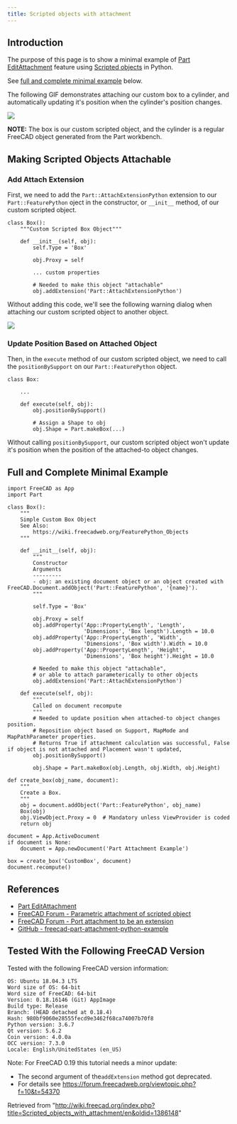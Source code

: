 ```yaml
---
title: Scripted objects with attachment
---
```


## Introduction

The purpose of this page is to show a minimal example of [Part EditAttachment](/Part_EditAttachment "Part EditAttachment") feature using [Scripted objects](/Scripted_objects "Scripted objects") in Python.

See [full and complete minimal example](#Full_and_Complete_Minimal_Example) below.

The following GIF demonstrates attaching our custom box to a cylinder, and automatically updating it's position when the cylinder's position changes.

![](/images/Box-attached-to-cylinder-demo.gif)

**NOTE:** The box is our custom scripted object, and the cylinder is a regular FreeCAD object generated from the Part workbench.

## Making Scripted Objects Attachable

### Add Attach Extension

First, we need to add the `Part::AttachExtensionPython` extension to our `Part::FeaturePython` oject in the constructor, or `__init__` method, of our custom scripted object.

```
class Box():
    """Custom Scripted Box Object"""

    def __init__(self, obj):
        self.Type = 'Box'

        obj.Proxy = self

        ... custom properties

        # Needed to make this object "attachable"
        obj.addExtension('Part::AttachExtensionPython')

```

Without adding this code, we'll see the following warning dialog when attaching our custom scripted object to another object.

![](/images/Part-attachment-warning-dialog.png)

### Update Position Based on Attached Object

Then, in the `execute` method of our custom scripted object, we need to call the `positionBySupport` on our `Part::FeaturePython` object.

```
class Box:

    ...

    def execute(self, obj):
        obj.positionBySupport()

        # Assign a Shape to obj
        obj.Shape = Part.makeBox(...)

```

Without calling `positionBySupport`, our custom scripted object won't update it's position when the position of the attached-to object changes.

## Full and Complete Minimal Example

```
import FreeCAD as App
import Part

class Box():
    """
    Simple Custom Box Object
    See Also:
        https://wiki.freecadweb.org/FeaturePython_Objects
    """

    def __init__(self, obj):
        """
        Constructor
        Arguments
        ---------
        - obj: an existing document object or an object created with FreeCAD.Document.addObject('Part::FeaturePython', '{name}').
        """

        self.Type = 'Box'

        obj.Proxy = self
        obj.addProperty('App::PropertyLength', 'Length',
                        'Dimensions', 'Box length').Length = 10.0
        obj.addProperty('App::PropertyLength', 'Width',
                        'Dimensions', 'Box width').Width = 10.0
        obj.addProperty('App::PropertyLength', 'Height',
                        'Dimensions', 'Box height').Height = 10.0

        # Needed to make this object "attachable",
        # or able to attach parameterically to other objects
        obj.addExtension('Part::AttachExtensionPython')

    def execute(self, obj):
        """
        Called on document recompute
        """
        # Needed to update position when attached-to object changes position.
        # Reposition object based on Support, MapMode and MapPathParameter properties.
        # Returns True if attachment calculation was successful, False if object is not attached and Placement wasn't updated,
        obj.positionBySupport()

        obj.Shape = Part.makeBox(obj.Length, obj.Width, obj.Height)

def create_box(obj_name, document):
    """
    Create a Box.
    """
    obj = document.addObject('Part::FeaturePython', obj_name)
    Box(obj)
    obj.ViewObject.Proxy = 0  # Mandatory unless ViewProvider is coded
    return obj

document = App.ActiveDocument
if document is None:
    document = App.newDocument('Part Attachment Example')

box = create_box('CustomBox', document)
document.recompute()

```

## References

- [Part EditAttachment](/Part_EditAttachment "Part EditAttachment")
- [FreeCAD Forum - Parametric attachment of scripted object](https://forum.freecadweb.org/viewtopic.php?f=22&t=24794)
- [FreeCAD Forum - Port attachment to be an extension](https://forum.freecadweb.org/viewtopic.php?f=10&t=18978&start=10)
- [GitHub - freecad-part-attachment-python-example](https://github.com/gbroques/freecad-part-attachment-python-example)

## Tested With the Following FreeCAD Version

Tested with the following FreeCAD version information:

```
OS: Ubuntu 18.04.3 LTS
Word size of OS: 64-bit
Word size of FreeCAD: 64-bit
Version: 0.18.16146 (Git) AppImage
Build type: Release
Branch: (HEAD detached at 0.18.4)
Hash: 980bf9060e28555fecd9e3462f68ca74007b70f8
Python version: 3.6.7
Qt version: 5.6.2
Coin version: 4.0.0a
OCC version: 7.3.0
Locale: English/UnitedStates (en_US)

```

Note: For FreeCAD 0.19 this tutorial needs a minor update:

- The second argument of the`addExtension` method got deprecated.
- For details see <https://forum.freecadweb.org/viewtopic.php?f=10&t=54370>

Retrieved from "<http://wiki.freecad.org/index.php?title=Scripted_objects_with_attachment/en&oldid=1386148>"
